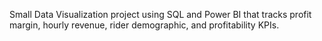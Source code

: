 Small Data Visualization project using SQL and Power BI that tracks profit margin, hourly revenue, rider demographic, and profitability KPIs.
